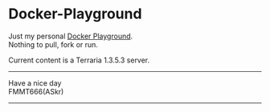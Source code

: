 Docker-Playground
=================

Just my personal [Docker Playground][1].  
Nothing to pull, fork or run.

Current content is a Terraria 1.3.5.3 server.

---

Have a nice day  
FMMT666(ASkr)

---
[1]: https://hub.docker.com/r/fmmt666/playground/

